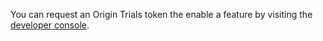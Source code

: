 You can request an Origin Trials token the enable a feature by visiting the [developer console](https://developers.chrome.com/origintrials/#/trials/active).
